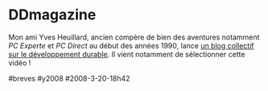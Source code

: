 # DDmagazine

Mon ami Yves Heuillard, ancien compère de bien des aventures notamment *PC Experte* et *PC Direct* au début des années 1990, lance [un blog collectif sur le développement durable](http://www.ddmagazine.com/). Il vient notamment de sélectionner cette vidéo !



#breves #y2008 #2008-3-20-18h42
